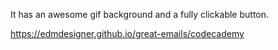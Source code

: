 It has an awesome gif background and a fully clickable button.

https://edmdesigner.github.io/great-emails/codecademy